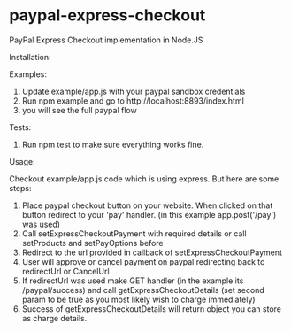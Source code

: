 # paypal-express-checkout
PayPal Express Checkout implementation in Node.JS

Installation:


Examples:

1. Update example/app.js with your paypal sandbox credentials
2. Run npm example and go to http://localhost:8893/index.html
3. you will see the full paypal flow 

Tests:

1. Run npm test to make sure everything works fine.

Usage:

Checkout example/app.js code which is using express. But here are some steps:

1) Place paypal checkout button on your website. When clicked on that button redirect to your 'pay' handler. (in this example app.post('/pay') was used)
2) Call setExpressCheckoutPayment with required details or call setProducts and setPayOptions before
3) Redirect to the url provided in callback of setExpressCheckoutPayment
4) User will approve or cancel payment on paypal redirecting back to redirectUrl or CancelUrl
5) If redirectUrl was used make GET handler (in the example its /paypal/success) and call getExpressCheckoutDetails (set second param to be true as you most likely wish to charge immediately)
6) Success of getExpressCheckoutDetails will return object you can store as charge details.  